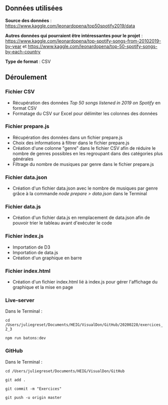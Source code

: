 ## Données utilisées

**Source des données** : https://www.kaggle.com/leonardopena/top50spotify2019/data

**Autres données qui pourraient être intéressantes pour le projet** : https://www.kaggle.com/leonardopena/top-spotify-songs-from-20102019-by-year et https://www.kaggle.com/leonardopena/top-50-spotify-songs-by-each-country

**Type de format** : CSV

## Déroulement

### Fichier CSV

- Récupération des données *Top 50 songs listened in 2019 on Spotify* en format CSV
- Formatage du CSV sur Excel pour délimiter les colonnes des données

### Fichier prepare.js

- Récupération des données dans un fichier prepare.js
- Choix des informations à filtrer dans le fichier prepare.js
- Création d'une colonne "genre" dans le fichier CSV afin de réduire le nombre de genres possibles en les regroupant dans des catégories plus générales
- Filtrage du nombre de musiques par genre dans le fichier prepare.js

### Fichier data.json

- Création d'un fichier data.json avec le nombre de musiques par genre grâce à la commande *node prepare > data.json* dans le Terminal

### Fichier data.js

- Création d'un fichier data.js en remplacement de data.json afin de pouvoir trier le tableau avant d'exécuter le code

### Fichier index.js

- Importation de D3
- Importation de data.js
- Création d'un graphique en barre

### Fichier index.html

- Création d'un fichier index.html lié à index.js pour gérer l'affichage du graphique et la mise en page

### Live-server

Dans le Terminal :

`cd /Users/juliegreset/Documents/HEIG/VisualDon/GitHub/20200228/exercices_2_3`

`npm run batons:dev`

### GitHub

Dans le Terminal :

`cd /Users/juliegreset/Documents/HEIG/VisualDon/GitHub` 

`git add .`

`git commit -m "Exercices"`

`git push -u origin master`